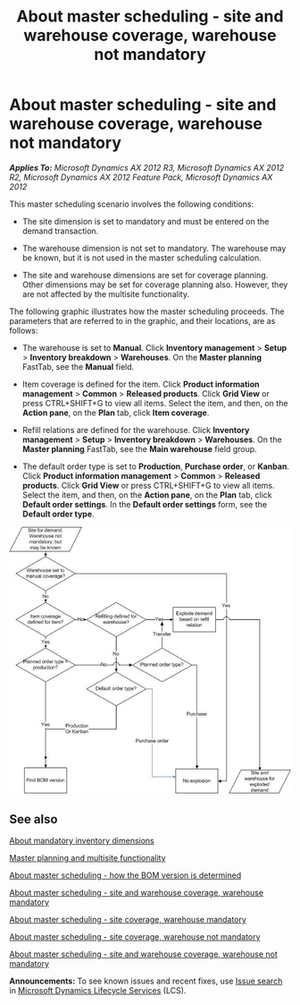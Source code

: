 ﻿---
title: About master scheduling - site and warehouse coverage, warehouse not mandatory
TOCTitle: About master scheduling - site and warehouse coverage, warehouse not mandatory
ms:assetid: dc988e0d-97fe-4233-963b-da68458d78fb
ms:mtpsurl: https://technet.microsoft.com/en-us/library/Gg243193(v=AX.60)
ms:contentKeyID: 37072067
ms.date: 04/18/2014
mtps_version: v=AX.60
---

# About master scheduling - site and warehouse coverage, warehouse not mandatory 


_**Applies To:** Microsoft Dynamics AX 2012 R3, Microsoft Dynamics AX 2012 R2, Microsoft Dynamics AX 2012 Feature Pack, Microsoft Dynamics AX 2012_

This master scheduling scenario involves the following conditions:

  - The site dimension is set to mandatory and must be entered on the demand transaction.

  - The warehouse dimension is not set to mandatory. The warehouse may be known, but it is not used in the master scheduling calculation.

  - The site and warehouse dimensions are set for coverage planning. Other dimensions may be set for coverage planning also. However, they are not affected by the multisite functionality.

The following graphic illustrates how the master scheduling proceeds. The parameters that are referred to in the graphic, and their locations, are as follows:

  - The warehouse is set to **Manual**. Click **Inventory management** \> **Setup** \> **Inventory breakdown** \> **Warehouses**. On the **Master planning** FastTab, see the **Manual** field.

  - Item coverage is defined for the item. Click **Product information management** \> **Common** \> **Released products**. Click **Grid View** or press CTRL+SHIFT+G to view all items. Select the item, and then, on the **Action pane**, on the **Plan** tab, click **Item coverage**.

  - Refill relations are defined for the warehouse. Click **Inventory management** \> **Setup** \> **Inventory breakdown** \> **Warehouses**. On the **Master planning** FastTab, see the **Main warehouse** field group.

  - The default order type is set to **Production**, **Purchase order**, or **Kanban**. Click **Product information management** \> **Common** \> **Released products**. Click **Grid View** or press CTRL+SHIFT+G to view all items. Select the item, and then, on the **Action pane**, on the **Plan** tab, click **Default order settings**. In the **Default order settings** form, see the **Default order type**.

![Demand for site and warehouse, warehouse not](images/Gg243193.Multisitedemandexplosionscenarioforsiteandwarehousecoveragewarehousenotmandatory(AX.60).jpg "Demand for site and warehouse, warehouse not")

## See also

[About mandatory inventory dimensions](about-mandatory-inventory-dimensions.md)

[Master planning and multisite functionality](master-planning-and-multisite-functionality.md)

[About master scheduling - how the BOM version is determined](about-master-scheduling-how-the-bom-version-is-determined.md)

[About master scheduling - site and warehouse coverage, warehouse mandatory](about-master-scheduling-site-and-warehouse-coverage-warehouse-mandatory.md)

[About master scheduling - site coverage, warehouse mandatory](about-master-scheduling-site-coverage-warehouse-mandatory.md)

[About master scheduling - site coverage, warehouse not mandatory](about-master-scheduling-site-coverage-warehouse-not-mandatory.md)

[About master scheduling - site and warehouse coverage, warehouse not mandatory](about-master-scheduling-site-and-warehouse-coverage-warehouse-not-mandatory.md)

  
**Announcements:** To see known issues and recent fixes, use [Issue search](http://go.microsoft.com/fwlink/?linkid=389258) in [Microsoft Dynamics Lifecycle Services](http://go.microsoft.com/fwlink/?linkid=306505) (LCS).

